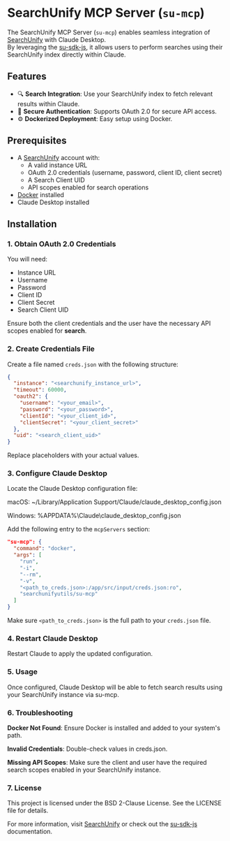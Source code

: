 # SearchUnify MCP Server (`su-mcp`)

The SearchUnify MCP Server (`su-mcp`) enables seamless integration of [SearchUnify](https://www.searchunify.com/) with Claude Desktop.  
By leveraging the [su-sdk-js](https://www.npmjs.com/package/su-sdk), it allows users to perform searches using their SearchUnify index directly within Claude.

## Features

- 🔍 **Search Integration**: Use your SearchUnify index to fetch relevant results within Claude.
- 🔐 **Secure Authentication**: Supports OAuth 2.0 for secure API access.
- ⚙️ **Dockerized Deployment**: Easy setup using Docker.

## Prerequisites

- A [SearchUnify](https://www.searchunify.com/) account with:
  - A valid instance URL
  - OAuth 2.0 credentials (username, password, client ID, client secret)
  - A Search Client UID
  - API scopes enabled for search operations
- [Docker](https://www.docker.com/) installed
- Claude Desktop installed

## Installation

### 1. Obtain OAuth 2.0 Credentials

You will need:

- Instance URL  
- Username  
- Password  
- Client ID  
- Client Secret  
- Search Client UID  

Ensure both the client credentials and the user have the necessary API scopes enabled for **search**.

### 2. Create Credentials File

Create a file named `creds.json` with the following structure:

```json
{
  "instance": "<searchunify_instance_url>",
  "timeout": 60000,
  "oauth2": {
    "username": "<your_email>",
    "password": "<your_password>",
    "clientId": "<your_client_id>",
    "clientSecret": "<your_client_secret>"
  },
  "uid": "<search_client_uid>"
}
```
Replace placeholders with your actual values.

 ### 3. Configure Claude Desktop

Locate the Claude Desktop configuration file:

macOS: ~/Library/Application Support/Claude/claude_desktop_config.json

Windows: %APPDATA%\Claude\claude_desktop_config.json

Add the following entry to the `mcpServers` section:

```json
"su-mcp": {
  "command": "docker",
  "args": [
    "run",
    "-i",
    "--rm",
    "-v",
    "<path_to_creds.json>:/app/src/input/creds.json:ro",
    "searchunifyutils/su-mcp"
  ]
}
```

Make sure `<path_to_creds.json>` is the full path to your `creds.json` file.

### 4. Restart Claude Desktop
Restart Claude to apply the updated configuration.

### 5. Usage
Once configured, Claude Desktop will be able to fetch search results using your SearchUnify instance via su-mcp.

### 6. Troubleshooting
**Docker Not Found**: Ensure Docker is installed and added to your system's path.

**Invalid Credentials**: Double-check values in creds.json.

**Missing API Scopes**: Make sure the client and user have the required search scopes enabled in your SearchUnify instance.

### 7. License
This project is licensed under the BSD 2-Clause License.
See the LICENSE file for details.

For more information, visit [SearchUnify](https://www.searchunify.com/) or check out the [su-sdk-js](https://www.npmjs.com/package/su-sdk) documentation.


